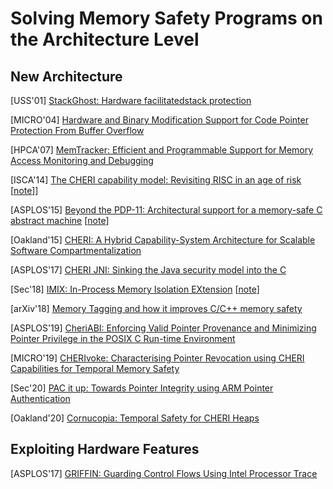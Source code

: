 # Solving Memory Safety Programs on the Architecture Level

## New Architecture
[USS'01] [StackGhost: Hardware facilitatedstack
protection](http://projects.cerias.purdue.edu/stackghost/stackghost.pdf)

[MICRO'04] [Hardware and Binary Modification Support for Code Pointer Protection
From Buffer
Overflow](http://www.ece.northwestern.edu/~memik/courses/452/presentations/sec_1.pdf)

[HPCA'07] [MemTracker: Efficient and Programmable Support for Memory Access
Monitoring and
Debugging](https://www.cc.gatech.edu/~milos/venkataramani_hpca07.pdf)

[ISCA'14] [The CHERI capability model: Revisiting RISC in an age of
risk](https://www.cl.cam.ac.uk/research/security/ctsrd/pdfs/201406-isca2014-cheri.pdf)
[[note](../notes/mem_safety/arch/cheri_isca14.md)]]

[ASPLOS'15] [Beyond the PDP-11: Architectural support for a memory-safe C
abstract
machine](https://www.cl.cam.ac.uk/research/security/ctsrd/pdfs/201503-asplos2015-cheri-cmachine.pdf)
[[note](../notes/mem_safety/arch/cheri_pdp11.md)]

[Oakland'15] [CHERI: A Hybrid Capability-System Architecture for Scalable
Software
Compartmentalization](https://www.cl.cam.ac.uk/research/security/ctsrd/pdfs/201505-oakland2015-cheri-compartmentalization.pdf)

[ASPLOS'17] [CHERI JNI: Sinking the Java security model into the
C](https://www.cl.cam.ac.uk/research/security/ctsrd/pdfs/201704-asplos-cherijni.pdf)

[Sec'18] [IMIX: In-Process Memory Isolation
EXtension](https://www.usenix.org/system/files/conference/usenixsecurity18/sec18-frassetto.pdf)
[[note](../notes/mem_safety/arch/imix.md)]

[arXiv'18] [Memory Tagging and how it improves C/C++ memory
safety](https://arxiv.org/pdf/1802.09517.pdf)

[ASPLOS'19] [CheriABI: Enforcing Valid Pointer Provenance and Minimizing Pointer Privilege
in the POSIX C Run-time
Environment](https://www.cl.cam.ac.uk/research/security/ctsrd/pdfs/201904-asplos-cheriabi.pdf)

[MICRO'19] [CHERIvoke: Characterising Pointer Revocation using CHERI
Capabilities for Temporal Memory
Safety](https://www.cl.cam.ac.uk/research/security/ctsrd/pdfs/201910micro-cheri-temporal-safety.pdf)

[Sec'20] [PAC it up: Towards Pointer Integrity using ARM Pointer
Authentication](https://www.usenix.org/system/files/sec19-liljestrand_0.pdf)

[Oakland'20] [Cornucopia: Temporal Safety for CHERI
Heaps](https://www.cl.cam.ac.uk/research/security/ctsrd/pdfs/2020oakland-cornucopia.pdf)


## Exploiting Hardware Features

[ASPLOS'17] [GRIFFIN: Guarding Control Flows Using Intel Processor
Trace](https://www.microsoft.com/en-us/research/wp-content/uploads/2017/01/griffin-asplos17.pdf)
